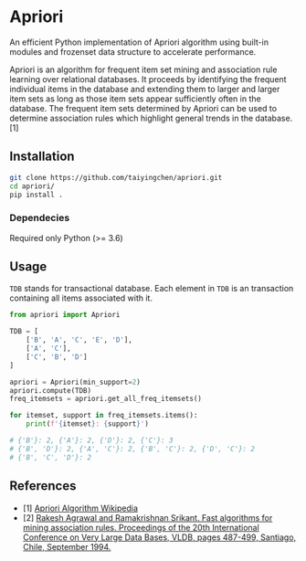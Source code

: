 # Apriori

An efficient Python implementation of Apriori algorithm using built-in modules and frozenset data structure to accelerate performance.

Apriori is an algorithm for frequent item set mining and association rule learning over relational databases. It proceeds by identifying the frequent individual items in the database and extending them to larger and larger item sets as long as those item sets appear sufficiently often in the database. The frequent item sets determined by Apriori can be used to determine association rules which highlight general trends in the database. [1]

## Installation

```bash
git clone https://github.com/taiyingchen/apriori.git
cd apriori/
pip install .
```

### Dependecies

Required only Python (>= 3.6)

## Usage

`TDB` stands for transactional database. Each element in `TDB` is an transaction containing all items associated with it.

```python
from apriori import Apriori

TDB = [
    ['B', 'A', 'C', 'E', 'D'],
    ['A', 'C'],
    ['C', 'B', 'D']
]

apriori = Apriori(min_support=2)
apriori.compute(TDB)
freq_itemsets = apriori.get_all_freq_itemsets()

for itemset, support in freq_itemsets.items():
    print(f'{itemset}: {support}')

# {'B'}: 2, {'A'}: 2, {'D'}: 2, {'C'}: 3
# {'B', 'D'}: 2, {'A', 'C'}: 2, {'B', 'C'}: 2, {'D', 'C'}: 2
# {'B', 'C', 'D'}: 2
```

## References

* [1] [Apriori Algorithm Wikipedia](https://en.wikipedia.org/wiki/Apriori_algorithm)
* [2] [Rakesh Agrawal and Ramakrishnan Srikant. Fast algorithms for mining association rules. Proceedings of the 20th International Conference on Very Large Data Bases, VLDB, pages 487-499, Santiago, Chile, September 1994.](http://www.vldb.org/conf/1994/P487.PDF)
